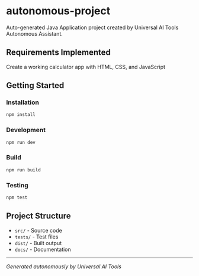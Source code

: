 # autonomous-project

Auto-generated Java Application project created by Universal AI Tools Autonomous Assistant.

## Requirements Implemented
Create a working calculator app with HTML, CSS, and JavaScript

## Getting Started

### Installation
```bash
npm install
```

### Development
```bash
npm run dev
```

### Build
```bash
npm run build
```

### Testing
```bash
npm test
```

## Project Structure
- `src/` - Source code
- `tests/` - Test files
- `dist/` - Built output
- `docs/` - Documentation

---

*Generated autonomously by Universal AI Tools*
